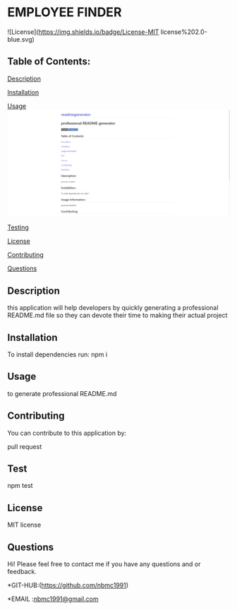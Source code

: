 # EMPLOYEE FINDER


  ![License](https://img.shields.io/badge/License-MIT license%202.0-blue.svg)

## Table of Contents:


[Description](#description)


[Installation](#installation)

[Usage](#usage)
![](https://github.com/nbmc1991/readmegenerator/blob/main/visual/2020-11-13.png)


[Testing](#testing)


[License](#license)


[Contributing](#contributing)


[Questions](#questions)



## Description

this application will help developers by quickly generating a professional README.md file so they can devote their time to making their actual project

## Installation

To install dependencies run:
npm i 

## Usage 

to generate professional README.md

## Contributing

You can contribute to this application by:

pull request

## Test 


npm test

## License 

 MIT license


## Questions 
Hi! 
Please feel free to contact me if you have any questions and     or feedback.


*GIT-HUB:(https://github.com/nbmc1991)

*EMAIL :nbmc1991@gmail.com